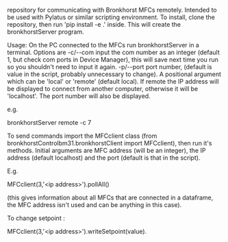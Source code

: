 repository for communicating with Bronkhorst MFCs remotely. Intended to be used with Pylatus or similar scripting environment. To install, clone the repository, then run 'pip install -e .' inside. This will create the bronkhorstServer program.

Usage: On the PC connected to the MFCs run bronkhorstServer in a terminal. Options are -c/--com input the com number as an integer (default 1, but check com ports in Device Manager), this will save next time you run so you shouldn't need to input it again. -p/--port port number, (default is value in the script, probably unnecessary to change). A positional argument which can be 'local' or 'remote' (default local). If remote the IP address will be displayed to connect from another computer, otherwise it will be 'localhost'. The port number will also be displayed.

e.g.

bronkhorstServer remote -c 7

To send commands import the MFCclient class (from bronkhorstControlbm31.bronkhorstClient import MFCclient), then run it's methods. Initial arguments are MFC address (will be an integer), the IP address (default localhost) and the port (default is that in the script). 

E.g.

MFCclient(3,'\<ip address\>').pollAll() 

(this gives information about all MFCs that are connected in a dataframe, the MFC address isn't used and can be anything in this case). 

To change setpoint :

MFCclient(3,'\<ip address\>').writeSetpoint(value).
